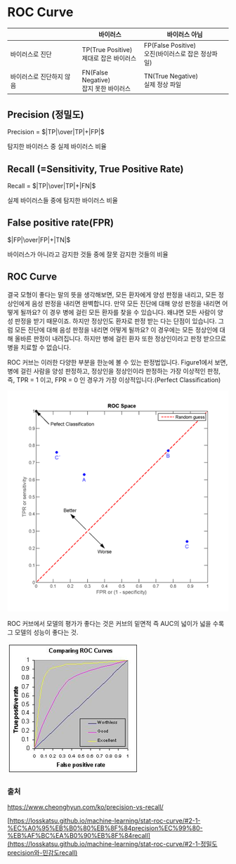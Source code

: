 # ROC Curve



|                          | 바이러스                                    | 바이러스 아님                                          |
| ------------------------ | ------------------------------------------- | ------------------------------------------------------ |
| 바이러스로 진단          | TP(True Positive)<br />제대로 잡은 바이러스 | FP(False Positive)<br />오진(바이러스로 잡은 정상파일) |
| 바이러스로 진단하지 않음 | FN(False Negative)<br />잡지 못한 바이러스  | TN(True Negative)<br />실제 정상 파일                  |

## Precision (정밀도)

Precision =  $|TP|\over|TP|+|FP|$

탐지한 바이러스 중 실제 바이러스 비율



## Recall (=Sensitivity, True Positive Rate)

Recall = $|TP|\over|TP|+|FN|$

실제 바이러스들 중에 탐지한 바이러스 비율



## False positive rate(FPR)

$|FP|\over|FP|+|TN|$

바이러스가 아니라고 감지한 것들 중에 잘못 감지한 것들의 비율



## ROC Curve

결국 모형이 좋다는 말의 뜻을 생각해보면, 모든 환자에게 양성 판정을 내리고, 모든 정상인에게 음성 판정을 내리면 완벽합니다. 만약 모든 진단에 대해 양성 판정을 내리면 어떻게 될까요? 이 경우 병에 걸린 모든 환자를 찾을 수 있습니다. 왜냐면 모든 사람이 양성 판정을 받기 때문이죠. 하지만 정상인도 환자로 판정 받는 다는 단점이 있습니다. 그럼 모든 진단에 대해 음성 판정을 내리면 어떻게 될까요? 이 경우에는 모든 정상인에 대해 올바른 판정이 내려집니다. 하지만 병에 걸린 환자 또한 정상인이라고 판정 받으므로 병을 치료할 수 없습니다.

ROC 커브는 이러한 다양한 부분을 한눈에 볼 수 있는 판정법입니다. Figure1에서 보면, 병에 걸린 사람을 양성 판정하고, 정상인을 정상인이라 판정하는 가장 이상적인 판정, 즉, TPR = 1 이고, FPR = 0 인 경우가 가장 이상적입니다.(Perfect Classification)

<img src="images/ROC-space.png" alt="ROC-space" style="zoom: 50%;" />

ROC 커브에서 모델의 평가가 좋다는 것은 커브의 밑면적 즉 AUC의 넓이가 넓을 수록 그 모델의 성능이 좋다는 것.

![ROC-curve](images/ROC-curve.jpg)

### 출처

https://www.cheonghyun.com/ko/precision-vs-recall/

[https://losskatsu.github.io/machine-learning/stat-roc-curve/#2-1-%EC%A0%95%EB%B0%80%EB%8F%84precision%EC%99%80-%EB%AF%BC%EA%B0%90%EB%8F%84recall](https://losskatsu.github.io/machine-learning/stat-roc-curve/#2-1-정밀도precision와-민감도recall)